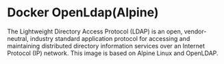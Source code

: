 # Docker OpenLdap(Alpine)
The Lightweight Directory Access Protocol (LDAP) is an open, vendor-neutral, industry standard application protocol for accessing and maintaining distributed directory information services over an Internet Protocol (IP) network.  This image is based on Alpine Linux and OpenLDAP.

